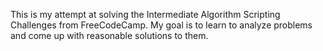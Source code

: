 This is my attempt at solving the Intermediate Algorithm Scripting 
Challenges from FreeCodeCamp.
My goal is to learn to analyze problems and come up with reasonable
solutions to them.
